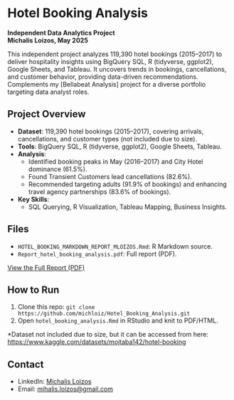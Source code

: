 

# Hotel Booking Analysis
**Independent Data Analytics Project**  
**Michalis Loizos, May 2025**

This independent project analyzes 119,390 hotel bookings (2015–2017) to deliver hospitality insights using BigQuery SQL, R (tidyverse, ggplot2), Google Sheets, and Tableau. It uncovers trends in bookings, cancellations, and customer behavior, providing data-driven recommendations. Complements my [Bellabeat Analysis] project for a diverse portfolio targeting data analyst roles.

## Project Overview
- **Dataset**: 119,390 hotel bookings (2015–2017), covering arrivals, cancellations, and customer types (not included due to size).
- **Tools**: BigQuery SQL, R (tidyverse, ggplot2), Google Sheets, Tableau.
- **Analysis**:
  - Identified booking peaks in May (2016–2017) and City Hotel dominance (61.5%).
  - Found Transient Customers lead cancellations (82.6%).
  - Recommended targeting adults (91.9% of bookings) and enhancing travel agency partnerships (83.6% of bookings).
- **Key Skills**:
  - SQL Querying, R Visualization, Tableau Mapping, Business Insights.

## Files
- `HOTEL_BOOKING_MARKDOWN_REPORT_MLOIZOS.Rmd`: R Markdown source.
- `Report_hotel_booking_analysis.pdf`: Full report (PDF).


[View the Full Report (PDF)](Report_hotel_booking_analysis.pdf)  


## How to Run
1. Clone this repo: `git clone https://github.com/michloiz/Hotel_Booking_Analysis.git`
2. Open `hotel_booking_analysis.Rmd` in RStudio and knit to PDF/HTML.

*Dataset not included due to size, but it can be accessed from here: https://www.kaggle.com/datasets/mojtaba142/hotel-booking

## Contact
- LinkedIn: [Michalis Loizos](https://www.linkedin.com/in/michalis-loizos/)
- Email: mihalis.loizos@gmail.com
